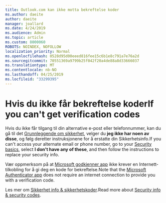 ```yaml
---
title: Outlook.com kan ikke motta bekreftelse koder
ms.author: daeite
author: daeite
manager: joallard
ms.date: 4/24/2019
ms.audience: Admin
ms.topic: article
ms.custom: 8000060
ROBOTS: NOINDEX, NOFOLLOW
localization_priority: Normal
ms.openlocfilehash: 0528d95d00eeed816fee15c6b1e8c791a7e76a2d
ms.sourcegitcommit: 70551369a9799b25f042f20a4de88a8d33666037
ms.translationtype: MT
ms.contentlocale: nb-NO
ms.lasthandoff: 04/25/2019
ms.locfileid: "33299395"
---
```

# <a name="if-you-cant-get-verification-codes"></a><span data-ttu-id="92116-102">Hvis du ikke får bekreftelse koder</span><span class="sxs-lookup"><span data-stu-id="92116-102">If you can't get verification codes</span></span>

<span data-ttu-id="92116-103">Hvis du ikke får tilgang til din alternative e-post eller telefonnummer, kan du gå til det [Grunnleggende om sikkerhet](https://account.microsoft.com/security), velger du **jeg ikke har noen av disse**, og følg deretter instruksjonene for å erstatte din Sikkerhetsinfo.</span><span class="sxs-lookup"><span data-stu-id="92116-103">If you can't access your alternate email or phone number, go to your [Security basics](https://account.microsoft.com/security), select **I don't have any of these**, and then follow the instructions to replace your security info.</span></span>

<span data-ttu-id="92116-104">Vær oppmerksom på at [Microsoft godkjenner app](https://go.microsoft.com/fwlink/?linkid=2016117) ikke krever en Internett-tilkobling for å gi deg en kode for bekreftelse.</span><span class="sxs-lookup"><span data-stu-id="92116-104">Note that the [Microsoft Authenticator app](https://go.microsoft.com/fwlink/?linkid=2016117) does not require an internet connection to provide you with a verification code.</span></span>

<span data-ttu-id="92116-105">Les mer om [Sikkerhet info & sikkerhetskoder](https://support.microsoft.com/help/12428/).</span><span class="sxs-lookup"><span data-stu-id="92116-105">Read more about [Security info & security codes](https://support.microsoft.com/help/12428/).</span></span>